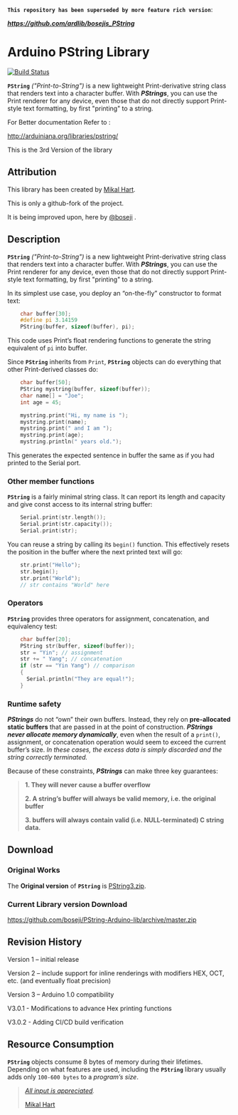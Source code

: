 **`This repository has been superseded by more feature rich version`**:

***<https://github.com/ardlib/bosejis_PString>***

# Arduino PString Library

[![Build Status](https://travis-ci.org/boseji/PString-Arduino-lib.svg?branch=master)](https://travis-ci.org/boseji/PString-Arduino-lib)

**`PString`** *("Print-to-String")* is a new lightweight Print-derivative
string class that renders text into a character buffer.
With ***PStrings***, you can use the Print renderer for any device,
even those that do not directly support Print-style text formatting,
by first "printing" to a string.

For Better documentation Refer to :

<http://arduiniana.org/libraries/pstring/>

This is the 3rd Version of the library

## Attribution

This library has been created by [Mikal Hart](http://arduiniana.org/about/).

This is only a github-fork of the project.

It is being improved upon, here by [@boseji](https://github.com/boseji) .

## Description

**`PString`** *("Print-to-String")* is a new lightweight Print-derivative
string class that renders text into a character buffer.
With ***PStrings***, you can use the Print renderer for any device,
even those that do not directly support Print-style text formatting,
by first "printing" to a string.

In its simplest use case, you deploy an “on-the-fly” constructor to format text:

```c++
    char buffer[30];
    #define pi 3.14159
    PString(buffer, sizeof(buffer), pi);
```

This code uses Print’s float rendering functions to generate
the string equivalent of `pi` into buffer.

Since **`PString`** inherits from `Print`, **`PString`** objects
can do everything that other Print-derived classes do:

```c++
    char buffer[50];
    PString mystring(buffer, sizeof(buffer));
    char name[] = "Joe";
    int age = 45;

    mystring.print("Hi, my name is ");
    mystring.print(name);
    mystring.print(" and I am ");
    mystring.print(age);
    mystring.println(" years old.");
```

This generates the expected sentence in buffer the same as
if you had printed to the Serial port.

### Other member functions

**`PString`** is a fairly minimal string class.
It can report its length and capacity and give const access
to its internal string buffer:

```c++
    Serial.print(str.length());
    Serial.print(str.capacity());
    Serial.print(str);
```

You can reuse a string by calling its `begin()` function.
This effectively resets the position in the buffer where
the next printed text will go:

```c++
    str.print("Hello");
    str.begin();
    str.print("World");
    // str contains "World" here
```

### Operators

**`PString`** provides three operators for assignment, concatenation,
and equivalency test:

```c++
    char buffer[20];
    PString str(buffer, sizeof(buffer));
    str = "Yin"; // assignment
    str += " Yang"; // concatenation
    if (str == "Yin Yang") // comparison
    {
      Serial.println("They are equal!");
    }
```

### Runtime safety

***PStrings*** do not “own” their own buffers.
Instead, they rely on **pre-allocated static buffers**
that are passed in at the point of construction.
***PStrings never allocate memory dynamically***,
even when the result of a `print()`, assignment, or concatenation
operation would seem to exceed the current buffer’s size.
*In these cases, the excess data is simply discarded and*
*the string correctly terminated.*

Because of these constraints, ***PStrings*** can make three key guarantees:

>
> **1. They will never cause a buffer overflow**
>
> **2. A string’s buffer will always be valid memory, i.e. the original buffer**
>
> **3. buffers will always contain valid (i.e. NULL-terminated) C string data.**
>

## Download

### Original Works

The **Original version** of **`PString`** is [PString3.zip](http://arduiniana.org/PString/PString3.zip).

### Current Library version Download

<https://github.com/boseji/PString-Arduino-lib/archive/master.zip>

## Revision History

Version 1 – initial release

Version 2 – include support for inline renderings with modifiers HEX, OCT, etc.
(and eventually float precision)

Version 3 – Arduino 1.0 compatibility

V3.0.1 - Modifications to advance Hex printing functions

V3.0.2 - Adding CI/CD build verification

## Resource Consumption

**`PString`** objects consume 8 bytes of memory during their lifetimes.
Depending on what features are used, including the **`PString`** library
usually adds only `100-600 bytes` to a *program’s size*.

> *[All input is appreciated](http://arduiniana.org/libraries/pstring/).*
>
> [Mikal Hart](http://arduiniana.org/about/)

